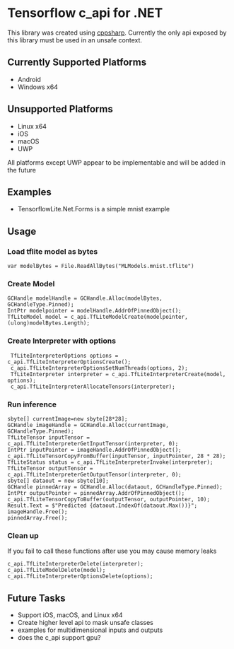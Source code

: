 # Tensorflow c_api for .NET
This library was created using [cppsharp](https://github.com/mono/CppSharp). Currently the only api exposed by this library must be used in an unsafe context.

## Currently Supported Platforms
* Android
* Windows x64 
## Unsupported Platforms
* Linux x64
* iOS
* macOS
* UWP 

All platforms except UWP appear to be implementable and will be added in the future
## Examples
* TensorflowLite.Net.Forms is a simple mnist example
## Usage
### Load tflite model as bytes
```
var modelBytes = File.ReadAllBytes("MLModels.mnist.tflite")
```
### Create Model
```
GCHandle modelHandle = GCHandle.Alloc(modelBytes, GCHandleType.Pinned);
IntPtr modelpointer = modelHandle.AddrOfPinnedObject();
TfLiteModel model = c_api.TfLiteModelCreate(modelpointer, (ulong)modelBytes.Length);
```
### Create Interpreter with options
```
 TfLiteInterpreterOptions options = c_api.TfLiteInterpreterOptionsCreate();
 c_api.TfLiteInterpreterOptionsSetNumThreads(options, 2);
 TfLiteInterpreter interpreter = c_api.TfLiteInterpreterCreate(model, options);
 c_api.TfLiteInterpreterAllocateTensors(interpreter);
```
### Run inference
```
sbyte[] currentImage=new sbyte[28*28];
GCHandle imageHandle = GCHandle.Alloc(currentImage, GCHandleType.Pinned);
TfLiteTensor inputTensor = c_api.TfLiteInterpreterGetInputTensor(interpreter, 0);
IntPtr inputPointer = imageHandle.AddrOfPinnedObject();
c_api.TfLiteTensorCopyFromBuffer(inputTensor, inputPointer, 28 * 28);
TfLiteStatus status = c_api.TfLiteInterpreterInvoke(interpreter);
TfLiteTensor outputTensor = c_api.TfLiteInterpreterGetOutputTensor(interpreter, 0);
sbyte[] dataout = new sbyte[10];
GCHandle pinnedArray = GCHandle.Alloc(dataout, GCHandleType.Pinned);
IntPtr outputPointer = pinnedArray.AddrOfPinnedObject();
c_api.TfLiteTensorCopyToBuffer(outputTensor, outputPointer, 10);
Result.Text = $"Predicted {dataout.IndexOf(dataout.Max())}";
imageHandle.Free();
pinnedArray.Free();
```
### Clean up
If you fail to call these functions after use you may cause memory leaks
```
c_api.TfLiteInterpreterDelete(interpreter);
c_api.TfLiteModelDelete(model);
c_api.TfLiteInterpreterOptionsDelete(options);
```


## Future Tasks
* Support iOS, macOS, and Linux x64
* Create higher level api to mask unsafe classes
* examples for multidimensional inputs and outputs
* does the c_api support gpu?

